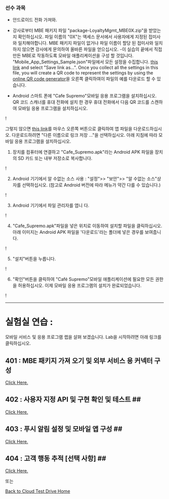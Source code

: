 ### 선수 과목 ###

- 안드로이드 전화 가져와. 
- 강사로부터 MBE 패키지 파일 &quot;package-LoyaltyMgmt_MBE0X.zip&quot;을 받았는지 확인하십시오. 파일 이름의 &quot;0X&quot;는 액세스 문서에서 사용자에게 지정된 접미사와 일치해야합니다. MBE 패키지 파일이 없거나 파일 이름이 할당 된 접미사와 일치하지 않으면 강사에게 문의하여 올바른 파일을 얻으십시오. 
-이 실습의 끝에서 직접 만든 MBE로 작동하도록 모바일 애플리케이션을 구성 할 것입니다. &quot;Mobile_App_Settings_Sample.json&quot;파일에서 모든 설정을 수집합니다. [this link](../common/assets/mobile/Mobile_App_Settings_Sample.json) and select "Save link as...". Once you collect all the settings in this file, you will create a QR code to represent the settings by using the [online QR code generator](http://www.qr-code-generator.com/)을 오른쪽 클릭하여이 파일의 예를 다운로드 할 수 있습니다. 

- Android 스마트 폰에 &quot;Cafe Supremo&quot;모바일 응용 프로그램을 설치하십시오. QR 코드 스캐너를 휴대 전화에 설치 한 경우 휴대 전화에서 다음 QR 코드를 스캔하여 모바일 응용 프로그램을 설치하십시오. 

! [](../common/images/mobile/400-Install_App_QRcode.png) 

그렇지 않으면 [this link](../common/assets/mobile/Cafe_Supremo.apk?raw=true)를 마우스 오른쪽 버튼으로 클릭하여 앱 파일을 다운로드하십시오. 다운로드하려면 &quot;다른 이름으로 링크 저장 ...&quot;을 선택하십시오. 아래 지침에 따라 모바일 응용 프로그램을 설치하십시오. 

1. 장치를 컴퓨터에 연결하고 &quot;Cafe_Supremo.apk&quot;라는 Android APK 파일을 장치의 SD 카드 또는 내부 저장소로 복사합니다. 

! [](../common/images/mobile/401-Install_App_1.png) 

2. Android 기기에서 알 수없는 소스 사용 : &quot;설정&quot;>> &quot;보안&quot;>> &quot;알 수없는 소스&quot;상자를 선택하십시오. (참고로 Android 버전에 따라 메뉴가 약간 다를 수 있습니다.) 

! [](../common/images/mobile/401-Install_App_2.png) 

3. Android 기기에서 파일 관리자를 엽니 다. 

! [](../common/images/mobile/401-Install_App_3.png) 

4. &quot;Cafe_Supremo.apk&quot;파일을 넣은 위치로 이동하여 설치할 파일을 클릭하십시오. 아래 이미지는 Android APK 파일을 &#39;다운로드&#39;라는 폴더에 넣은 경우를 보여줍니다. 

! [](../common/images/mobile/401-Install_App_4.png) 

5. &quot;설치&quot;버튼을 누릅니다. 

! [](../common/images/mobile/401-Install_App_5.png) 

6. &quot;확인&quot;버튼을 클릭하여 &quot;Café Supremo&quot;모바일 애플리케이션에 필요한 모든 권한을 허용하십시오. 이제 모바일 응용 프로그램의 설치가 완료되었습니다. 

! [](../common/images/mobile/401-Install_App_6.png) 


---
# 실험실 연습 : #
모바일 서비스 및 응용 프로그램 랩을 살펴 보겠습니다. Lab을 시작하려면 아래 링크를 클릭하십시오. 

## 401 : MBE 패키지 가져 오기 및 외부 서비스 용 커넥터 구성


[Click Here.](401-MobileLab.md) 

## 402 : 사용자 지정 API 및 구현 확인 및 테스트 ## <br>


[Click Here.](402-MobileLab.md) 

## 403 : 푸시 알림 설정 및 모바일 앱 구성 ## <br>


[Click Here.](403-MobileLab.md) 

## 404 : 고객 행동 추적 [선택 사항] ## <br>


[Click Here.](404-MobileLab.md) 

또는 

[Back to Cloud Test Drive Home](../README.md) 

